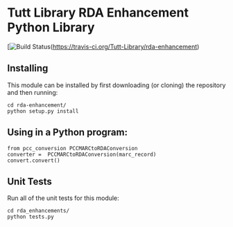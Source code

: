 # Tutt Library RDA Enhancement Python Library

[![Build Status](https://travis-ci.org/Tutt-Library/rda-enhancement.svg)(https://travis-ci.org/Tutt-Library/rda-enhancement)

## Installing
This module can be installed by first downloading (or cloning) the
repository and then running:

    cd rda-enhancement/
    python setup.py install

## Using in a Python program:

    from pcc_conversion PCCMARCtoRDAConversion
    converter =  PCCMARCtoRDAConversion(marc_record)
    convert.convert()

## Unit Tests
Run all of the unit tests for this module:

    cd rda_enhancements/
    python tests.py
